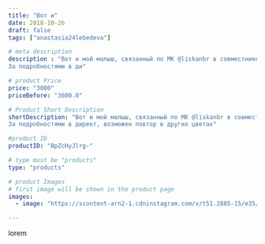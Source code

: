```yaml
---
title: "Вот и"
date: 2018-10-26
draft: false
tags: ["anastasia24lebedeva"]

# meta description
description : "Вот и мой малыш, связанный по МК @liskanbr в совместнике. Оленёнок связан из пряжи Дольче велюр и получился очень мягким и обнимательным 😊
За подробностями в ди"

# product Price
price: "3000"
priceBefore: "3600.0"

# Product Short Description
shortDescription: "Вот и мой малыш, связанный по МК @liskanbr в совместнике. Оленёнок связан из пряжи Дольче велюр и получился очень мягким и обнимательным 😊
За подробностями в директ, возможен повтор в других цветах"

#product ID
productID: "BpZcHyJlrg-"

# type must be "products"
type: "products"

# product Images
# first image will be shown in the product page
images:
  - image: "https://scontent-arn2-1.cdninstagram.com/v/t51.2885-15/e35/43486880_247650819255349_8763763106503364024_n.jpg?se=7&tp=1&_nc_ht=scontent-arn2-1.cdninstagram.com&_nc_cat=101&_nc_ohc=SooS5GIawRsAX94dP6K&ccb=7-4&oh=720a3e70161b30117d8c8d81517515c3&oe=6082335E&ig_cache_key=MTg5ODY3MjM5ODA5OTk4NjQ5NA%3D%3D.2-ccb7-4"

---
```

lorem
